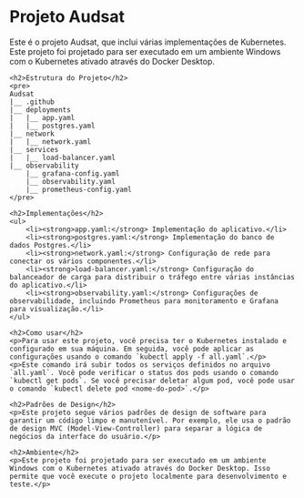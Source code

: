<!DOCTYPE html>
<html>
<head>
    <title>Projeto Audsat</title>
</head>
<body>
    <h1>Projeto Audsat</h1>
    <p>Este é o projeto Audsat, que inclui várias implementações de Kubernetes. Este projeto foi projetado para ser executado em um ambiente Windows com o Kubernetes ativado através do Docker Desktop.</p>

    <h2>Estrutura do Projeto</h2>
    <pre>
    Audsat
    |__ .github
    |__ deployments
    |   |__ app.yaml
    |   |__ postgres.yaml
    |__ network
    |   |__ network.yaml
    |__ services
    |   |__ load-balancer.yaml
    |__ observability
        |__ grafana-config.yaml
        |__ observability.yaml
        |__ prometheus-config.yaml
    </pre>

    <h2>Implementações</h2>
    <ul>
        <li><strong>app.yaml:</strong> Implementação do aplicativo.</li>
        <li><strong>postgres.yaml:</strong> Implementação do banco de dados Postgres.</li>
        <li><strong>network.yaml:</strong> Configuração de rede para conectar os vários componentes.</li>
        <li><strong>load-balancer.yaml:</strong> Configuração do balanceador de carga para distribuir o tráfego entre várias instâncias do aplicativo.</li>
        <li><strong>observability.yaml:</strong> Configurações de observabilidade, incluindo Prometheus para monitoramento e Grafana para visualização.</li>
    </ul>

    <h2>Como usar</h2>
    <p>Para usar este projeto, você precisa ter o Kubernetes instalado e configurado em sua máquina. Em seguida, você pode aplicar as configurações usando o comando `kubectl apply -f all.yaml`.</p>
    <p>Este comando irá subir todos os serviços definidos no arquivo `all.yaml`. Você pode verificar o status dos pods usando o comando `kubectl get pods`. Se você precisar deletar algum pod, você pode usar o comando `kubectl delete pod <nome-do-pod>`.</p>

    <h2>Padrões de Design</h2>
    <p>Este projeto segue vários padrões de design de software para garantir um código limpo e manutenível. Por exemplo, ele usa o padrão de design MVC (Model-View-Controller) para separar a lógica de negócios da interface do usuário.</p>

    <h2>Ambiente</h2>
    <p>Este projeto foi projetado para ser executado em um ambiente Windows com o Kubernetes ativado através do Docker Desktop. Isso permite que você execute o projeto localmente para desenvolvimento e teste.</p>
</body>
</html>